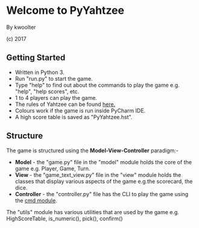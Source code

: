 <html>
<body>
<h1>Welcome to PyYahtzee</h1>
<p>By kwoolter</p>
<p>(c) 2017</p>
<h2>Getting Started</h2>
<p>
<ul>
    <li>Written in Python 3.</li>
    <li>Run "run.py" to start the game.</li>
    <li>Type "help" to find out about the commands to play the game e.g. "help", "help scores", etc.</li>
    <li>1 to 4 players can play the game.</li>
    <li>The rules of Yahtzee can be found <a href=http://www.yahtzee.org.uk/rules.html>here.</a></li>
    <li>Colours work if the game is run inside PyCharm IDE.</li>
    <li>A high score table is saved as "PyYahtzee.hst".</li>
</ul>
</p>
<h2>Structure</h2>
<p>The game is structured using the <strong>Model-View-Controller</strong> paradigm:-<p>
<ul>
<li><strong>Model</strong> - the "game.py" file in the "model" module holds the core of the game e.g. Player,
 Game, Turn.</li>
<li><strong>View</strong> - the "game_text_view.py" file in the "view" module holds the classes that display
 various aspects of the game e.g.the scorecard, the dice.</li>
<li><strong>Controller</strong> - the "controller.py" file has the CLI to play the game using the 
<a href="https://docs.python.org/3/library/cmd.html">cmd module</a>.</li>
</ul>
<p>The "utils" module has various utilities that are used by the game e.g. HighScoreTable, is_numeric(), pick(), confirm()</p>
</body>
</html>